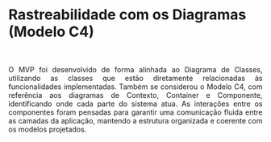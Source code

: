# Rastreabilidade com os Diagramas (Modelo C4)
<br>

<p align="justify">O MVP foi desenvolvido de forma alinhada ao Diagrama de Classes, utilizando as classes que estão diretamente relacionadas às funcionalidades implementadas. Também se considerou o Modelo C4, com referência aos diagramas de Contexto, Container e Componente, identificando onde cada parte do sistema atua. As interações entre os componentes foram pensadas para garantir uma comunicação fluida entre as camadas da aplicação, mantendo a estrutura organizada e coerente com os modelos projetados.
